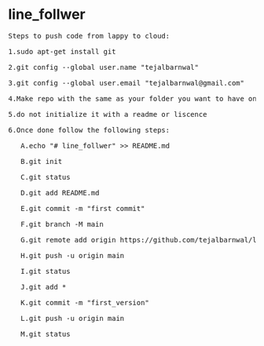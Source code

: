 # line_follwer
<pre>
Steps to push code from lappy to cloud:<br>
1.sudo apt-get install git<br>
2.git config --global user.name "tejalbarnwal"<br>
3.git config --global user.email "tejalbarnwal@gmail.com"<br>
4.Make repo with the same as your folder you want to have on github<br>
5.do not initialize it with a readme or liscence<br>
6.Once done follow the following steps:<br>
   A.echo "# line_follwer" >> README.md<br>
   B.git init<br>
   C.git status<br>
   D.git add README.md<br>
   E.git commit -m "first commit"<br>
   F.git branch -M main<br>
   G.git remote add origin https://github.com/tejalbarnwal/line_follwer.git<br>
   H.git push -u origin main<br>
   I.git status<br>
   J.git add *<br>
   K.git commit -m "first_version"<br>
   L.git push -u origin main<br>
   M.git status<br>
</pre>   



